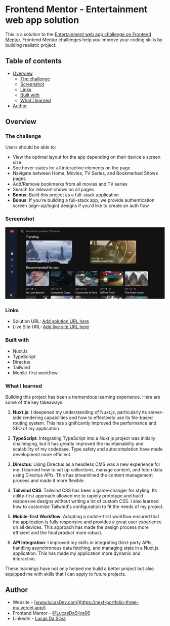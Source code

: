 # Frontend Mentor - Entertainment web app solution

This is a solution to the [Entertainment web app challenge on Frontend Mentor](https://www.frontendmentor.io/challenges/entertainment-web-app-J-UhgAW1X). Frontend Mentor challenges help you improve your coding skills by building realistic project.

## Table of contents

- [Overview](#overview)
  - [The challenge](#the-challenge)
  - [Screenshot](#screenshot)
  - [Links](#links)
  - [Built with](#built-with)
  - [What I learned](#what-i-learned)
- [Author](#author)

## Overview

### The challenge

Users should be able to:

- View the optimal layout for the app depending on their device's screen size
- See hover states for all interactive elements on the page
- Navigate between Home, Movies, TV Series, and Bookmarked Shows pages
- Add/Remove bookmarks from all movies and TV series
- Search for relevant shows on all pages
- **Bonus**: Build this project as a full-stack application
- **Bonus**: If you're building a full-stack app, we provide authentication screen (sign-up/login) designs if you'd like to create an auth flow

### Screenshot

![Screenshot image](./public/images/Entertainment-app.png)

### Links

- Solution URL: [Add solution URL here](https://www.frontendmentor.io/solutions/nuxtjs-typescript-directus-tailwind-api-sLiw22Va40)
- Live Site URL: [Add live site URL here](https://entertainment-web-app-lovat-nine.vercel.app/)

### Built with

- NuxtJs
- TypeScript
- Directus
- Tailwind
- Mobile-first workflow

### What I learned

Building this project has been a tremendous learning experience. Here are some of the key takeaways:

1. **Nuxt.js**: I deepened my understanding of Nuxt.js, particularly its server-side rendering capabilities and how to effectively use its file-based routing system. This has significantly improved the performance and SEO of my application.

2. **TypeScript**: Integrating TypeScript into a Nuxt.js project was initially challenging, but it has greatly improved the maintainability and scalability of my codebase. Type safety and autocompletion have made development more efficient.

3. **Directus**: Using Directus as a headless CMS was a new experience for me. I learned how to set up collections, manage content, and fetch data using Directus APIs. This has streamlined the content management process and made it more flexible.

4. **Tailwind CSS**: Tailwind CSS has been a game-changer for styling. Its utility-first approach allowed me to rapidly prototype and build responsive designs without writing a lot of custom CSS. I also learned how to customize Tailwind's configuration to fit the needs of my project.

5. **Mobile-first Workflow**: Adopting a mobile-first workflow ensured that the application is fully responsive and provides a great user experience on all devices. This approach has made the design process more efficient and the final product more robust.

6. **API Integration**: I improved my skills in integrating third-party APIs, handling asynchronous data fetching, and managing state in a Nuxt.js application. This has made my application more dynamic and interactive.

These learnings have not only helped me build a better project but also equipped me with skills that I can apply to future projects.

## Author

- Website - [www.lucasDev.com](https://next-portfolio-three-mu.vercel.app/)
- Frontend Mentor - [@LucasDaSilva96](https://www.frontendmentor.io/profile/LucasDaSilva96)
- LinkedIn - [Lucas Da Silva](https://www.linkedin.com/in/lucas-da-silva-9955911a0/)
